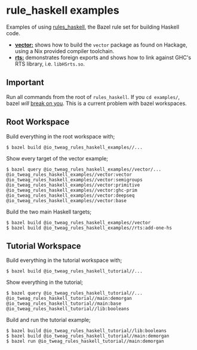 # rule_haskell examples

Examples of using [rules_haskell][rules_haskell], the Bazel rule set
for building Haskell code.

* [**vector:**](./vector/) shows how to build the `vector` package as
  found on Hackage, using a Nix provided compiler toolchain.
* [**rts:**](./rts/) demonstrates foreign exports and shows how to
  link against GHC's RTS library, i.e. `libHSrts.so`.
  
## **Important**

Run all commands from the root of `rules_haskell`.
If you `cd examples/`, bazel *will* [break on
you](https://github.com/tweag/rules_haskell/issues/740).
This is a current problem with bazel workspaces.

## Root Workspace

Build everything in the root workspace with;

```
$ bazel build @io_tweag_rules_haskell_examples//...
```

Show every target of the vector example;

```
$ bazel query @io_tweag_rules_haskell_examples//vector/...
@io_tweag_rules_haskell_examples//vector:vector
@io_tweag_rules_haskell_examples//vector:semigroups
@io_tweag_rules_haskell_examples//vector:primitive
@io_tweag_rules_haskell_examples//vector:ghc-prim
@io_tweag_rules_haskell_examples//vector:deepseq
@io_tweag_rules_haskell_examples//vector:base
```

Build the two main Haskell targets;

```
$ bazel build @io_tweag_rules_haskell_examples//vector
$ bazel build @io_tweag_rules_haskell_examples//rts:add-one-hs
```

## Tutorial Workspace

Build everything in the tutorial workspace with;

```
$ bazel build @io_tweag_rules_haskell_tutorial//...
```

Show everything in the tutorial;

```
$ bazel query @io_tweag_rules_haskell_tutorial//...
@io_tweag_rules_haskell_tutorial//main:demorgan
@io_tweag_rules_haskell_tutorial//main:base
@io_tweag_rules_haskell_tutorial//lib:booleans
```

Build and run the tutorial example;

```
$ bazel build @io_tweag_rules_haskell_tutorial//lib:booleans
$ bazel build @io_tweag_rules_haskell_tutorial//main:demorgan
$ bazel run @io_tweag_rules_haskell_tutorial//main:demorgan
```

[rules_haskell]: https://github.com/tweag/rules_haskell

